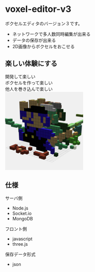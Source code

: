 # voxel-editor-v3
ボクセルエディタのバージョン３です。  
- ネットワークで多人数同時編集が出来る
- データの保存が出来る
- 2D画像からボクセルをおこせる
## 楽しい体験にする
開発して楽しい  
ボクセルを作って楽しい  
他人を巻き込んで楽しい  
<img src="mario.png" width="50%">  
## 仕様
サーバ側  
- Node.js  
- Socket.io  
- MongoDB  
  
フロント側  
- javascript  
- three.js  
  
保存データ形式  
- json  
